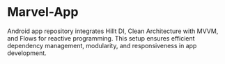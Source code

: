 # Marvel-App
Android app repository integrates Hillt DI, Clean Architecture with MVVM, and Flows for reactive programming. This setup ensures efficient dependency management, modularity, and responsiveness in app development.
